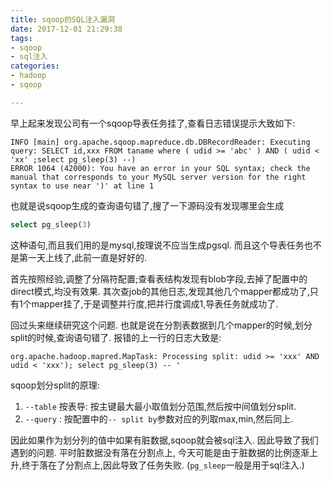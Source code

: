 ```yaml
---
title: sqoop的SQL注入漏洞
date: 2017-12-01 21:29:38
tags: 
- sqoop 
- sql注入
categories:
- hadoop 
- sqoop

---
```



早上起来发现公司有一个sqoop导表任务挂了,查看日志错误提示大致如下:
```
INFO [main] org.apache.sqoop.mapreduce.db.DBRecordReader: Executing query: SELECT id,xxx FROM taname where ( udid >= 'abc' ) AND ( udid < 'xx' ;select pg_sleep(3) --)
ERROR 1064 (42000): You have an error in your SQL syntax; check the manual that corresponds to your MySQL server version for the right syntax to use near ')' at line 1
```

也就是说sqoop生成的查询语句错了,搜了一下源码没有发现哪里会生成
```sql
select pg_sleep(3)
```
这种语句,而且我们用的是mysql,按理说不应当生成pgsql.
而且这个导表任务也不是第一天上线了,此前一直是好好的.

首先按照经验,调整了分隔符配置;查看表结构发现有blob字段,去掉了配置中的direct模式,均没有效果.
其次查job的其他日志,发现其他几个mapper都成功了,只有1个mapper挂了,于是调整并行度,把并行度调成1,导表任务就成功了.

回过头来继续研究这个问题.
也就是说在分割表数据到几个mapper的时候,划分split的时候,查询语句错了.
报错的上一行的日志大致是:
```
org.apache.hadoop.mapred.MapTask: Processing split: udid >= 'xxx' AND udid < 'xxx'); select pg_sleep(3) -- '
```

sqoop划分split的原理:
1. `--table` 按表导: 按主键最大最小取值划分范围,然后按中间值划分split.
2. `--query` : 按配置中的`-- split by`参数对应的列取max,min,然后同上.

因此如果作为划分列的值中如果有脏数据,sqoop就会被sql注入.
因此导致了我们遇到的问题.
平时脏数据没有落在分割点上, 今天可能是由于脏数据的比例逐渐上升,终于落在了分割点上,因此导致了任务失败.
(`pg_sleep`一般是用于sql注入.)